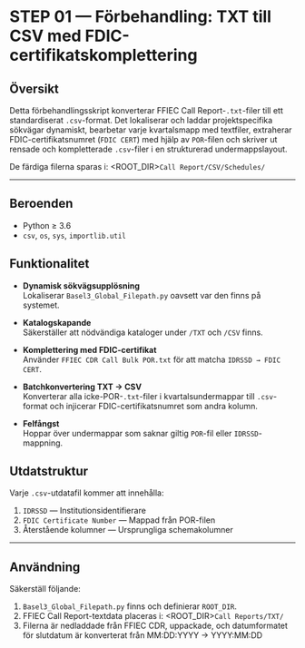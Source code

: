 # STEP 01 — Förbehandling: TXT till CSV med FDIC-certifikatskomplettering

## Översikt

Detta förbehandlingsskript konverterar FFIEC Call Report-`.txt`-filer till ett standardiserat `.csv`-format. Det lokaliserar och laddar projektspecifika sökvägar dynamiskt, bearbetar varje kvartalsmapp med textfiler, extraherar FDIC-certifikatsnumret (`FDIC CERT`) med hjälp av `POR`-filen och skriver ut rensade och kompletterade `.csv`-filer i en strukturerad undermappslayout.

De färdiga filerna sparas i: <ROOT_DIR>`Call Report/CSV/Schedules/`

---

## Beroenden

- Python ≥ 3.6  
- `csv`, `os`, `sys`, `importlib.util`

## Funktionalitet

- **Dynamisk sökvägsupplösning**  
  Lokaliserar `Basel3_Global_Filepath.py` oavsett var den finns på systemet.

- **Katalogskapande**  
  Säkerställer att nödvändiga kataloger under `/TXT` och `/CSV` finns.

- **Komplettering med FDIC-certifikat**  
  Använder `FFIEC CDR Call Bulk POR.txt` för att matcha `IDRSSD → FDIC CERT`.

- **Batchkonvertering TXT → CSV**  
  Konverterar alla icke-POR-`.txt`-filer i kvartalsundermappar till `.csv`-format och injicerar FDIC-certifikatsnumret som andra kolumn.

- **Felfångst**  
  Hoppar över undermappar som saknar giltig `POR`-fil eller `IDRSSD`-mappning.

## Utdatstruktur

Varje `.csv`-utdatafil kommer att innehålla:

1. `IDRSSD` — Institutionsidentifierare  
2. `FDIC Certificate Number` — Mappad från POR-filen  
3. Återstående kolumner — Ursprungliga schemakolumner  

---

## Användning

Säkerställ följande:

1. `Basel3_Global_Filepath.py` finns och definierar `ROOT_DIR`.  
2. FFIEC Call Report-textdata placeras i: <ROOT_DIR>`Call Reports/TXT/`  
3. Filerna är nedladdade från FFIEC CDR, uppackade, och datumformatet för slutdatum är konverterat från MM:DD:YYYY → YYYY:MM:DD  
